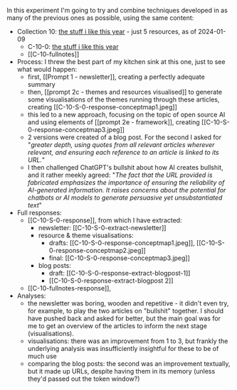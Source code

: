 
In this experiment I'm going to try and combine techniques developed in as many of the previous ones as possible, using the same content:

* Collection 10: [the stuff i like this year](https://myhub.ai/@mathewlowry/?quality=all&types=like&timeframe=this_year) - just 5 resources, as of 2024-01-09
	* C-10-0: [the stuff i like this year](https://myhub.ai/@mathewlowry/?quality=all&types=like&timeframe=this_year)
	* [[C-10-fullnotes]]
* Process: I threw the best part of my kitchen sink at this one, just to see what would happen:
	* first, [[Prompt 1 - newsletter]], creating a perfectly adequate summary
	* then, [[prompt 2c - themes and resources visualised]] to generate some visualisations of the themes running through these articles, creating [[C-10-S-0-response-conceptmap1.jpeg]]
	* this led to a new approach, focusing on the topic of open source AI and using elements of [[prompt 2e - framework]], creating [[C-10-S-0-response-conceptmap3.jpeg]]
	* 2 versions were created of a blog post. For the second I asked for "*greater depth, using quotes from all relevant articles wherever relevant, and ensuring each reference to an article is linked to its URL.*"
	* I then challenged ChatGPT's bullshit about how AI creates bullshit, and it rather meekly agreed: "*The fact that the URL provided is fabricated emphasizes the importance of ensuring the reliability of AI-generated information. It raises concerns about the potential for chatbots or AI models to generate persuasive yet unsubstantiated text*"
* Full responses: 
	* [[C-10-S-0-response]], from which I have extracted:
		* newsletter: [[C-10-S-0-extract-newsletter]]
		* resource & theme visualisations: 
			* drafts: [[C-10-S-0-response-conceptmap1.jpeg]], [[C-10-S-0-response-conceptmap2.jpeg]] 
			* final: [[C-10-S-0-response-conceptmap3.jpeg]]
		* blog posts: 
			* draft: [[C-10-S-0-response-extract-blogpost-1]]
			* [[C-10-S-0-response-extract-blogpost 2]]
	* [[C-10-fullnotes-response]],
* Analyses:
	* the newsletter was boring, wooden and repetitive - it didn't even try, for example, to play the two articles on "bullshit" together. I should have pushed back and asked for better, but the main goal was for me to get an overview of the articles to inform the next stage (visualisations). 
	* visualisations: there was an improvement from 1 to 3, but frankly the underlying analysis was insufficiently insightful for these to be of much use
	* comparing the blog posts: the second was an improvement textually, but it made up URLs, despite having them in its memory (unless they'd passed out the token window?)
